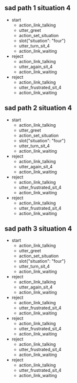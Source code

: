 ## sad path 1 situation 4  
* start
  - action_link_talking
  - utter_greet 
  - action_set_situation
  - slot{"situation": "four"}
  - utter_turn_sit_4     
  - action_link_waiting         
* reject
  - action_link_talking            
  - utter_again_sit_4
  - action_link_waiting
* reject
  - action_link_talking
  - utter_frustrated_sit_4
  - action_link_waiting




## sad path 2 situation 4  
* start
  - action_link_talking
  - utter_greet 
  - action_set_situation
  - slot{"situation": "four"}
  - utter_turn_sit_4     
  - action_link_waiting         
* reject
  - action_link_talking            
  - utter_again_sit_4
  - action_link_waiting
* reject
  - action_link_talking
  - utter_frustrated_sit_4
  - action_link_waiting
* reject
  - action_link_talking
  - utter_frustrated_sit_4
  - action_link_waiting

## sad path 3 situation 4  
* start
  - action_link_talking
  - utter_greet 
  - action_set_situation
  - slot{"situation": "four"}
  - utter_turn_sit_4     
  - action_link_waiting         
* reject
  - action_link_talking            
  - utter_again_sit_4
  - action_link_waiting
* reject
  - action_link_talking
  - utter_frustrated_sit_4
  - action_link_waiting
* reject
  - action_link_talking
  - utter_frustrated_sit_4
  - action_link_waiting
* reject
  - action_link_talking
  - utter_frustrated_sit_4
  - action_link_waiting
* reject
  - action_link_talking
  - utter_frustrated_sit_4
  - action_link_waiting